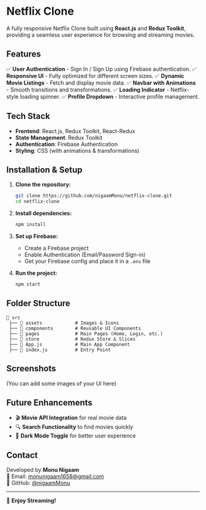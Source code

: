 # Netflix Clone

A fully responsive Netflix Clone built using **React.js** and **Redux Toolkit**, providing a seamless user experience for browsing and streaming movies.

## Features

✅ **User Authentication** - Sign In / Sign Up using Firebase authentication.
✅ **Responsive UI** - Fully optimized for different screen sizes.
✅ **Dynamic Movie Listings** - Fetch and display movie data.
✅ **Navbar with Animations** - Smooth transitions and transformations.
✅ **Loading Indicator** - Netflix-style loading spinner.
✅ **Profile Dropdown** - Interactive profile management.

## Tech Stack

- **Frontend**: React.js, Redux Toolkit, React-Redux
- **State Management**: Redux Toolkit
- **Authentication**: Firebase Authentication
- **Styling**: CSS (with animations & transformations)

## Installation & Setup

1. **Clone the repository:**
   ```sh
   git clone https://github.com/nigaamMonu/netflix-clone.git
   cd netflix-clone
   ```
2. **Install dependencies:**
   ```sh
   npm install
   ```
3. **Set up Firebase:**
   - Create a Firebase project
   - Enable Authentication (Email/Password Sign-in)
   - Get your Firebase config and place it in a `.env` file

4. **Run the project:**
   ```sh
   npm start
   ```

## Folder Structure
```
📂 src
 ├── 📂 assets            # Images & Icons
 ├── 📂 components        # Reusable UI Components
 ├── 📂 pages             # Main Pages (Home, Login, etc.)
 ├── 📂 store             # Redux Store & Slices
 ├── 📜 App.js            # Main App Component
 ├── 📜 index.js          # Entry Point
```

## Screenshots
(You can add some images of your UI here)

## Future Enhancements
- 🎬 **Movie API Integration** for real movie data
- 🔍 **Search Functionality** to find movies quickly
- 🌙 **Dark Mode Toggle** for better user experience

## Contact
Developed by **Monu Nigaam**  
📧 Email: monunigaam1658@gmail.com  
📌 GitHub: [@nigaamMonu](https://github.com/nigaamMonu)

---
🚀 **Enjoy Streaming!**

